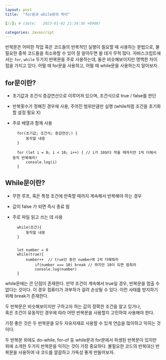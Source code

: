 ```yaml
---
layout: post
title:  "for문과 while문의 차이"

[//]: # (date:   2023-01-02 21:34:36 +0900)

categories: Javascript
---
```


[//]: # (<h1>Introduction</h1>)


반복문은 어떠한 작업 혹은 코드들의 반복적인 실행이 필요할 때 사용하는 문법으로, 불필요한 중복 코드들을 최소화할 수 있어 잘 알아두면 쓸 데가 무척 많다.
자바스크립트에서는 `for`, `while` 두가지 반복문을 주로 사용하는데, 둘은 비슷해보이지만 명백한 차이점을 가지고 있다.
어떨 때 for문을 사용하고, 어떨 때 while문을 사용하는지 알아보자.


## for문이란?

- 초기값과 조건식 증감연산으로 이루어져 있으며, 조건식으로 true / false를 판단
- 반복횟수가 정해진 경우에 사용, 주어진 범위만큼만 실행 (while처럼 조건을 초기화할 설정 필요 X)
- 주로 배열과 함께 사용




        for(초기값; 조건식; 증감연산;) {
            동작할 내용
        }

        for (let i = 0; i < 10; i++) { // i가 10보다 작을 때까지만 1씩 더해서 동작 반복해라!
            console.log(i)
        }



## While문이란?

- 무한 루프, 혹은 특정 조건에 만족할 때까지 계속해서 반복해야 하는 경우
- 값이 false 가 되면 즉시 종료 됨
- 주로 파일 읽고 쓰는 데 사용


        while(조건){
            동작할 내용
        }

    
        let number = 0
        while(true){
            number++  // true인 동안 number에 1씩 더해줘라
                if(number === 10) break // 하지만 10이 되면 멈춰라
                console.log(number)
        }

 while문에는 큰 단점이 존재한다. 만약 조건이 계속해서 true일 경우, 반복문을 멈출 수 없다는 것이다.
이 경우 컴퓨터가 과부하가 걸려 손상될 수 있다. 이런 사태를 방지하기 위해 break가 존재한다.

두 반복문은 비슷해보이지만 구하고자 하는 값의 정확한 조건을 알고 있거나,   
혹은 조건이 유동적인 경우에 따라 어떤 반복문을 사용할지 고민하여 사용해야 한다.

가장 좋은 것은 두 반복문을 모두 자유자재로 사용할 수 있게 연습을 많이하고 익히는 것이다.

두 반복문 외에도 do-while, for-of 등 while문과 for문에서 파생된 반복문이 있지만 위에 소개한 두가지 반복문을 익히는 것이 가장 중요하다.
불필요한 코드의 반복대신 반복문을 사용하여 내 코드를 깔끔하고 가독성 좋게 만들어보자.